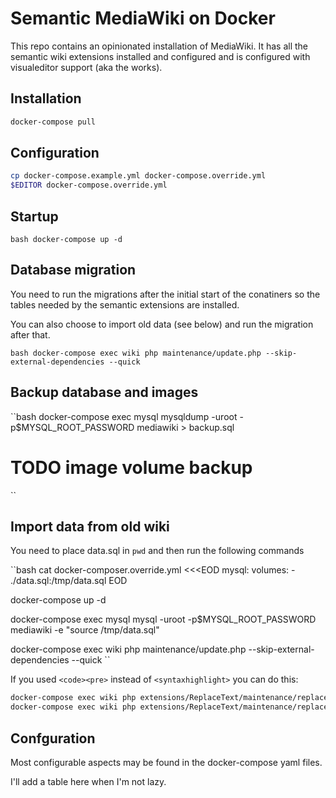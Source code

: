 # Semantic MediaWiki on Docker

This repo contains an opinionated installation of MediaWiki. It has all the
semantic wiki extensions installed and configured and is configured with
visualeditor support (aka the works).

## Installation

```bash
docker-compose pull
```

## Configuration

```bash
cp docker-compose.example.yml docker-compose.override.yml
$EDITOR docker-compose.override.yml
```

## Startup

``bash
docker-compose up -d
``

## Database migration

You need to run the migrations after the initial start of the conatiners so
the tables needed by the semantic extensions are installed.

You can also choose to import old data (see below) and run the migration after
that.

``bash
docker-compose exec wiki php maintenance/update.php --skip-external-dependencies --quick
``

## Backup database and images

``bash
docker-compose exec mysql mysqldump -uroot -p$MYSQL_ROOT_PASSWORD mediawiki > backup.sql

# TODO image volume backup
``

## Import data from old wiki

You need to place data.sql in `pwd` and then run the following commands

``bash
cat docker-composer.override.yml <<<EOD
mysql:
  volumes:
    - ./data.sql:/tmp/data.sql
EOD

docker-compose up -d

docker-compose exec mysql mysql -uroot -p$MYSQL_ROOT_PASSWORD mediawiki -e "source /tmp/data.sql"

docker-compose exec wiki php maintenance/update.php --skip-external-dependencies --quick
``

If you used `<code><pre>` instead of `<syntaxhighlight>` you can do this:

```bash
docker-compose exec wiki php extensions/ReplaceText/maintenance/replaceAll.php --nsall '<code><pre>' '<syntaxhighlight lang="bash">'
docker-compose exec wiki php extensions/ReplaceText/maintenance/replaceAll.php --nsall '</pre></code>' '</syntaxhighlight>'
```

## Confguration

Most configurable aspects may be found in the docker-compose yaml files.

I'll add a table here when I'm not lazy.
